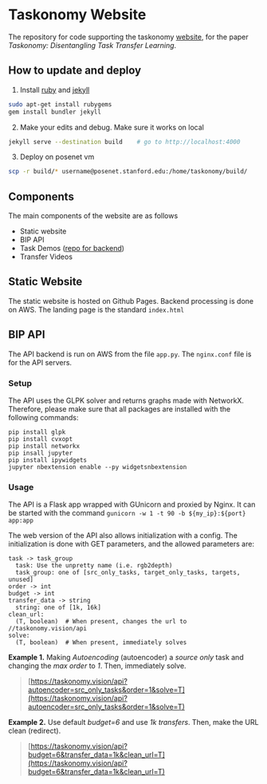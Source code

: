 # Taskonomy Website

The repository for code supporting the taskonomy [website](https://taskonomy.vision), for the paper *Taskonomy: Disentangling Task Transfer Learning*.

## How to update and deploy

1. Install [ruby]() and [jekyll](https://jekyllrb.com/)
```bash
sudo apt-get install rubygems
gem install bundler jekyll
```
2. Make your edits and debug. Make sure it works on local
```bash
jekyll serve --destination build	# go to http://localhost:4000
```
3. Deploy on posenet vm
```bash
scp -r build/* username@posenet.stanford.edu:/home/taskonomy/build/
```


## Components

The main components of the website are as follows
- Static website
- BIP API
- Task Demos ([repo for backend](https://github.com/alexsax/task-demo))
- Transfer Videos

## Static Website

The static website is hosted on Github Pages. Backend processing is done on AWS. The landing page is the standard `index.html`

## BIP API

The API backend is run on AWS from the file `app.py`. The `nginx.conf` file is for the API servers. 

### Setup

The API uses the GLPK solver and returns graphs made with NetworkX. Therefore, please make sure that all packages are installed with the following commands:

```
pip install glpk
pip install cvxopt
pip install networkx
pip insall jupyter
pip install ipywidgets
jupyter nbextension enable --py widgetsnbextension
```

### Usage

The API is a Flask app wrapped with GUnicorn and proxied by Nginx. It can be started with the command ```gunicorn -w 1 -t 90 -b ${my_ip}:${port} app:app```

The web version of the API also allows initialization with a config. The initialization is done with GET parameters, and the allowed parameters are:

```
task -> task_group
  task: Use the unpretty name (i.e. rgb2depth)
  task_group: one of [src_only_tasks, target_only_tasks, targets, unused] 
order -> int
budget -> int
transfer_data -> string 
  string: one of [1k, 16k]
clean_url:
  (T, boolean)  # When present, changes the url to //taskonomy.vision/api
solve:
  (T, boolean)  # When present, immediately solves
```

**Example 1.** Making _Autoencoding_ (autoencoder) a _source only_ task and changing the _max order_ to _1_. Then, immediately solve.

> [https://taskonomy.vision/api?autoencoder=src_only_tasks&order=1&solve=T](https://taskonomy.vision/api?autoencoder=src_only_tasks&order=1&solve=T)

**Example 2.** Use default _budget=6_ and use _1k transfers_. Then, make the URL clean (redirect).

> [https://taskonomy.vision/api?budget=6&transfer_data=1k&clean_url=T](https://taskonomy.vision/api?budget=6&transfer_data=1k&clean_url=T)





